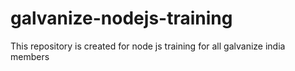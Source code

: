 # galvanize-nodejs-training
This repository is created for node js training for all galvanize india members
